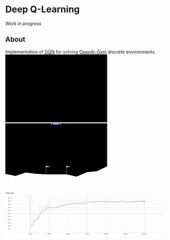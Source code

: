 # Deep Q-Learning
*Work in progress*  
## About  
Implementation of [DQN](https://www.nature.com/nature/journal/v518/n7540/full/nature14236.html?foxtrotcallback=true) for solving [OpenAi-Gym](https://gym.openai.com/) discrete environments.  
![Lunar lander 0](assets/lunar_0.gif)
![Lunar lander 1](assets/lunar_1.gif)  
![Lunar reward](assets/lunar_reward.png)  

